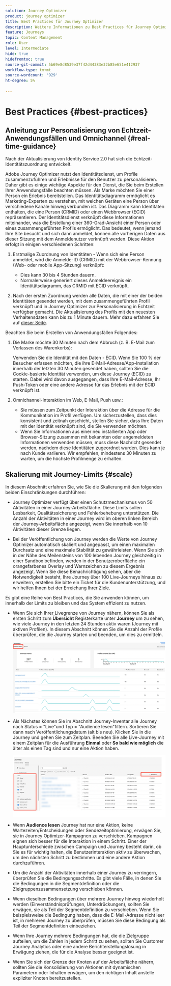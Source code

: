```yaml
---
solution: Journey Optimizer
product: journey optimizer
title: Best Practices für Journey Optimizer
description: Weitere Informationen zu Best Practices für Journey Optimizer
feature: Journeys
topic: Content Management
role: User
level: Intermediate
hide: true
hidefromtoc: true
source-git-commit: 5b69e8d8539e37f42d44383e32b85e651e412937
workflow-type: tm+mt
source-wordcount: '929'
ht-degree: 5%

---
```


# Best Practices {#best-practices}

## Anleitung zur Personalisierung von Echtzeit-Anwendungsfällen und Omnichannel {#real-time-guidance}

Nach der Aktualisierung von Identity Service 2.0 hat sich die Echtzeit-Identitätszuordnung entwickelt.

Adobe Journey Optimizer nutzt den Identitätsdienst, um Profile zusammenzuführen und Erlebnisse für den Benutzer zu personalisieren. Daher gibt es einige wichtige Aspekte für den Dienst, die Sie beim Erstellen Ihrer Anwendungsfälle beachten müssen. Als Marke möchten Sie einer Person ein Erlebnis bereitstellen. Das Identitätsdiagramm ermöglicht es Marketing-Experten zu verstehen, mit welchen Geräten eine Person über verschiedene Kanäle hinweg verbunden ist. Das Diagramm kann Identitäten enthalten, die eine Person (CRMID) oder einen Webbrowser (ECID) repräsentieren. Der Identitätsdienst verknüpft diese Informationen miteinander, was die Erstellung einer 360-Grad-Ansicht einer Person oder eines zusammengeführten Profils ermöglicht. Das bedeutet, wenn jemand Ihre Site besucht und sich dann anmeldet, können alle vorherigen Daten aus dieser Sitzung mit dem Anmeldenutzer verknüpft werden. Diese Aktion erfolgt in einigen verschiedenen Schritten:

1. Erstmalige Zuordnung von Identitäten - Wenn sich eine Person anmeldet, wird die Anmelde-ID (CRMID) mit der Webbrowser-Kennung (Web- oder mobile App-Sitzung) verknüpft:

   * Dies kann 30 bis 4 Stunden dauern.
   * Normalerweise generiert dieses Anmeldeereignis ein Identitätsdiagramm, das CRMID mit ECID verknüpft.

1. Nach der ersten Zuordnung werden alle Daten, die mit einer der beiden Identitäten gesendet werden, mit dem zusammengeführten Profil verknüpft und in Journey Optimizer zur Personalisierung in Echtzeit verfügbar gemacht. Die Aktualisierung des Profils mit den neuesten Verhaltensdaten kann bis zu 1 Minute dauern. Mehr dazu erfahren Sie auf [dieser Seite](https://experienceleague.adobe.com/docs/experience-platform/ingestion/streaming/overview.html?lang=de).

Beachten Sie beim Erstellen von Anwendungsfällen Folgendes:

1. Die Marke möchte 30 Minuten nach dem Abbruch (z. B. E-Mail zum Verlassen des Warenkorbs):

   Verwenden Sie die Identität mit den Daten - ECID. Wenn Sie 100 % der Besucher erfassen möchten, die ihre E-Mail-Adresse/App-Installation innerhalb der letzten 30 Minuten gesendet haben, sollten Sie die Cookie-basierte Identität verwenden, um diese Journey (ECID) zu starten. Dabei wird davon ausgegangen, dass Ihre E-Mail-Adresse, Ihr Push-Token oder eine andere Adresse für das Erlebnis mit der ECID verknüpft ist.

1. Omnichannel-Interaktion im Web, E-Mail, Push usw.:

   * Sie müssen zum Zeitpunkt der Interaktion über die Adresse für die Kommunikation im Profil verfügen. Um sicherzustellen, dass dies konsistent und zeitnah geschieht, stellen Sie sicher, dass Ihre Daten mit der Identität verknüpft sind, die Sie verwenden möchten.
   * Wenn Sie Informationen aus einer neu installierten App oder Browser-Sitzung zusammen mit bekannten oder angemeldeten Informationen verwenden müssen, muss diese Nachricht gesendet werden, nachdem diese Identitäten zugeordnet wurden. Dies kann je nach Kunde variieren. Wir empfehlen, mindestens 30 Minuten zu warten, um die höchste Profilmenge zu erhalten.

## Skalierung mit Journey-Limits {#scale}

In diesem Abschnitt erfahren Sie, wie Sie die Skalierung mit den folgenden beiden Einschränkungen durchführen:

* Journey Optimizer verfügt über einen Schutzmechanismus von 50 Aktivitäten in einer Journey-Arbeitsfläche. Diese Limits sollen Lesbarkeit, Qualitätssicherung und Fehlerbehebung unterstützen. Die Anzahl der Aktivitäten in einer Journey wird im oberen linken Bereich der Journey-Arbeitsfläche angezeigt, wenn Sie innerhalb von 10 Aktivitäten dieser Grenze liegen.

* Bei der Veröffentlichung von Journey werden die Werte von Journey Optimizer automatisch skaliert und angepasst, um einen maximalen Durchsatz und eine maximale Stabilität zu gewährleisten. Wenn Sie sich in der Nähe des Meilensteins von 100 lebenden Journey gleichzeitig in einer Sandbox befinden, werden in der Benutzeroberfläche ein orangefarbenes Overlay und Warnzeichen zu diesem Ergebnis angezeigt. Wenn Sie diese Benachrichtigung sehen, aber die Notwendigkeit besteht, Ihre Journey über 100 Live-Journeys hinaus zu erweitern, erstellen Sie bitte ein Ticket für die Kundenunterstützung, und wir helfen Ihnen bei der Erreichung Ihrer Ziele.

Es gibt eine Reihe von Best Practices, die Sie anwenden können, um innerhalb der Limits zu bleiben und das System effizient zu nutzen.

* Wenn Sie sich Ihrer Livegrenze von Journey nähern, können Sie als ersten Schritt zum **Übersicht** Registerkarte unter **Journey** um zu sehen, wie viele Journey in den letzten 24 Stunden aktiv waren (Journey mit aktiven Profilen). In diesem Abschnitt können Sie die Anzahl der Profile überprüfen, die die Journey starten und beenden, um dies zu ermitteln.

  ![](assets/journey-guardrails2.png)

* Als Nächstes können Sie im Abschnitt Journey-Inventar alle Journey nach Status = &quot;Live&quot;und Typ = &quot;Audience lesen&quot;filtern. Sortieren Sie dann nach Veröffentlichungsdatum (alt bis neu). Klicken Sie in die Journey und gehen Sie zum Zeitplan. Beenden Sie alle Live-Journey mit einem Zeitplan für die Ausführung **Einmal** oder **So bald wie möglich** die älter als einen Tag sind und nur eine Aktion haben.

  ![](assets/journey-guardrails1.png)

* Wenn **Audience lesen** Journey hat nur eine Aktion, keine Wartezeiten/Entscheidungen oder Sendezeitoptimierung, erwägen Sie, sie in Journey Optimizer-Kampagnen zu verschieben. Kampagnen eignen sich besser für die Interaktion in einem Schritt. Einer der Hauptunterschiede zwischen Campaign und Journey besteht darin, ob Sie es für wichtig halten, die Benutzerinteraktion aktiv zu überwachen, um den nächsten Schritt zu bestimmen und eine andere Aktion durchzuführen.
* Um die Anzahl der Aktivitäten innerhalb einer Journey zu verringern, überprüfen Sie die Bedingungsschritte. Es gibt viele Fälle, in denen Sie die Bedingungen in die Segmentdefinition oder die Zielgruppenzusammensetzung verschieben können.
* Wenn dieselben Bedingungen über mehrere Journey hinweg wiederholt werden (Einverständnisprüfungen, Unterdrückungen), sollten Sie erwägen, sie als Teil der Segmentdefinition zu verschieben. Wenn Sie beispielsweise die Bedingung haben, dass die E-Mail-Adresse nicht leer ist, in mehreren Journey zu überprüfen, müssen Sie diese Bedingung als Teil der Segmentdefinition einbeziehen.
* Wenn Ihre Journey mehrere Bedingungen hat, die die Zielgruppe aufteilen, um die Zahlen in jedem Schritt zu sehen, sollten Sie Customer Journey Analytics oder eine andere Berichterstellungslösung in Erwägung ziehen, die für die Analyse besser geeignet ist.
* Wenn Sie sich der Grenze der Knoten auf der Arbeitsfläche nähern, sollten Sie die Konsolidierung von Aktionen mit dynamischen Parametern oder Inhalten erwägen, um den richtigen Inhalt anstelle expliziter Knoten bereitzustellen.



